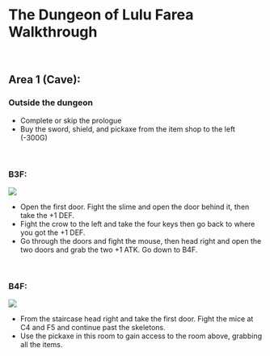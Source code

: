 # The Dungeon of Lulu Farea Walkthrough

<br>

## Area 1 (Cave):

### Outside the dungeon
- Complete or skip the prologue
- Buy the sword, shield, and pickaxe from the item shop to the left (-300G)

<br>

### B3F:
![](https://i.imgur.com/n1RgFLl.png)

- Open the first door. Fight the slime and open the door behind it, then take the +1 DEF.
- Fight the crow to the left and take the four keys then go back to where you got the +1 DEF.
- Go through the doors and fight the mouse, then head right and open the two doors and grab the two +1 ATK. Go down to B4F.

<br>

### B4F:
![](https://i.imgur.com/GS3Hsqq.png)
- From the staircase head right and take the first door. Fight the mice at C4 and F5 and continue past the skeletons.
- Use the pickaxe in this room to gain access to the room above, grabbing all the items.
